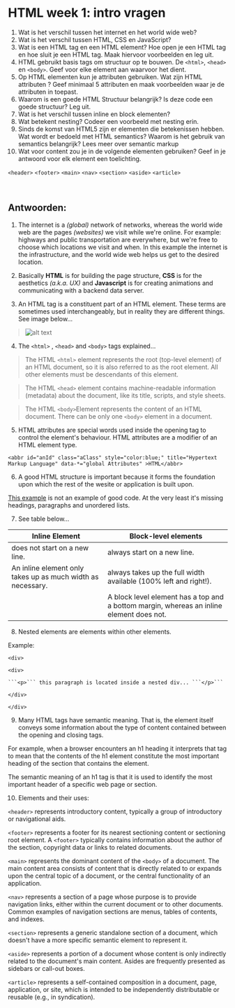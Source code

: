 
# HTML week 1: intro vragen

1.	Wat is het verschil tussen het internet en het world wide web?
2.	Wat is het verschil tussen HTML, CSS en JavaScript?
3.	Wat is een HTML tag en een HTML element? Hoe open je een HTML tag en hoe sluit je een HTML tag. Maak hiervoor voorbeelden en leg uit.
4.	HTML gebruikt basis tags om structuur op te bouwen. De ```<html>```, ```<head>``` en ```<body>```. Geef voor elke element aan waarvoor het dient.
5.	Op HTML elementen kun je attributen gebruiken. Wat zijn HTML attributen ? Geef minimaal 5 attributen en maak voorbeelden waar je de attributen in toepast.
6.	Waarom is een goede HTML Structuur belangrijk? Is deze code een goede structuur? Leg uit.
7.	Wat is het verschil tussen inline en block elementen?
8.	Wat betekent nesting? Codeer een voorbeeld met nesting erin.
9.	Sinds de komst van HTML5 zijn er elementen die betekenissen hebben. Wat wordt er bedoeld met HTML semantics? Waarom is het gebruik van semantics belangrijk?
Lees meer over semantic markup
10.	Wat voor content zou je in de volgende elementen gebruiken?
Geef in je antwoord voor elk element een toelichting.

```<header>```
```<footer>```
```<main>```
```<nav>```
```<section>```
```<aside>```
```<article>```


&nbsp;


## Antwoorden:

1. The internet is a _(global)_ network of networks, whereas the world wide web are the pages _(websites)_ we visit while we're online. For example: highways and public transportation are everywhere, but we're free to choose which locations we visit and when. In this example the internet is the infrastructure, and the world wide web helps us get to the desired location.

2. Basically **HTML** is for building the page structure, **CSS** is for the aesthetics _(a.k.a. UX)_ and **Javascript** is for creating animations and communicating with a backend data server.

3. An HTML tag is a constituent part of an HTML element. These terms are sometimes used interchangeably, but in reality they are different things. See image below... 

> ![alt text](https://citsf221.community.uaf.edu/wp-content/uploads/sites/146/2009/08/taganatomy.png "HTML element syntax")

4. The `<html>` , `<head>` and `<body>` tags explained... 

> The HTML ```<html>``` element represents the root (top-level element) of an HTML document, so it is also referred to as the root element. All other elements must be descendants of this element.

> The HTML ```<head>``` element contains machine-readable information (metadata) about the document, like its title, scripts, and style sheets.

> The HTML ```<body>```Element represents the content of an HTML document. There can be only one ```<body>``` element in a document.

5. HTML attributes are special words used inside the opening tag to control the element's behaviour. HTML attributes are a modifier of an HTML element type.

```<abbr id="anId" class="aClass" style="color:blue;" title="Hypertext Markup Language" data-*="global Attributes" >HTML</abbr>```

6. A good HTML structure is important because it forms the foundation upon which the rest of the wesite or application is built upon.

[This example](https://raw.githubusercontent.com/mdn/learning-area/master/html/introduction-to-html/html-text-formatting/text-start.html "Github link") is not an example of good code. At the very least it's missing headings, paragraphs and unordered lists.

7. See table below...

| Inline Element | Block-level elements |
| --- | --- |
| does not start on a new line. | always start on a new line. |
| An inline element only takes up as much width as necessary. | always takes up the full width available (100% left and right!). |
| &nbsp; | A block level element has a top and a bottom margin, whereas an inline element does not. |

8. Nested elements are elements within other elements. 

Example:

```<div>```

  ```<div>```

    ```<p>``` this paragraph is located inside a nested div... ```</p>```

  ```</div>```

```</div>``` 


9. Many HTML tags have semantic meaning. That is, the element itself conveys some information about the type of content contained between the opening and closing tags.

For example, when a browser encounters an h1 heading it interprets that tag to mean that the contents of the h1 element constitute the most important heading of the section that contains the element.

The semantic meaning of an h1 tag is that it is used to identify the most important header of a specific web page or section.

10. Elements and their uses:

```<header>``` represents introductory content, typically a group of introductory or navigational aids.

```<footer>``` represents a footer for its nearest sectioning content or sectioning root element. A ```<footer>``` typically contains information about the author of the section, copyright data or links to related documents.

```<main>``` represents the dominant content of the ```<body>``` of a document. The main content area consists of content that is directly related to or expands upon the central topic of a document, or the central functionality of an application.

```<nav>``` represents a section of a page whose purpose is to provide navigation links, either within the current document or to other documents. Common examples of navigation sections are menus, tables of contents, and indexes. 

```<section>``` represents a generic standalone section of a document, which doesn't have a more specific semantic element to represent it.

```<aside>``` represents a portion of a document whose content is only indirectly related to the document's main content. Asides are frequently presented as sidebars or call-out boxes.

```<article>``` represents a self-contained composition in a document, page, application, or site, which is intended to be independently distributable or reusable (e.g., in syndication).
